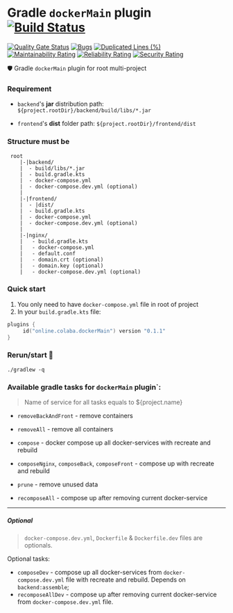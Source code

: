 # Gradle `dockerMain` plugin  [![Build Status](https://travis-ci.org/steklopod/gradle-docker-plugin.svg?branch=master)](https://travis-ci.org/steklopod/gradle-docker-plugin)
[![Quality Gate Status](https://sonarcloud.io/api/project_badges/measure?project=steklopod_gradle-docker-plugin&metric=alert_status)](https://sonarcloud.io/dashboard?id=steklopod_gradle-docker-plugin)
[![Bugs](https://sonarcloud.io/api/project_badges/measure?project=steklopod_gradle-docker-plugin&metric=bugs)](https://sonarcloud.io/dashboard?id=steklopod_gradle-docker-plugin)
[![Duplicated Lines (%)](https://sonarcloud.io/api/project_badges/measure?project=steklopod_gradle-docker-plugin&metric=duplicated_lines_density)](https://sonarcloud.io/dashboard?id=steklopod_gradle-docker-plugin)
[![Maintainability Rating](https://sonarcloud.io/api/project_badges/measure?project=steklopod_gradle-docker-plugin&metric=sqale_rating)](https://sonarcloud.io/dashboard?id=steklopod_gradle-docker-plugin)
[![Reliability Rating](https://sonarcloud.io/api/project_badges/measure?project=steklopod_gradle-docker-plugin&metric=reliability_rating)](https://sonarcloud.io/dashboard?id=steklopod_gradle-docker-plugin)
[![Security Rating](https://sonarcloud.io/api/project_badges/measure?project=steklopod_gradle-docker-plugin&metric=security_rating)](https://sonarcloud.io/dashboard?id=steklopod_gradle-docker-plugin)

🛡️ Gradle `dockerMain` plugin for root multi-project

### Requirement

* `backend`'s **jar** distribution path: `${project.rootDir}/backend/build/libs/*.jar`

* `frontend`'s **dist** folder path: `${project.rootDir}/frontend/dist`

### Structure must be
```shell script
 root
    |-|backend/
    |  - build/libs/*.jar
    |  - build.gradle.kts
    |  - docker-compose.yml
    |  - docker-compose.dev.yml (optional)
    |
    |-|frontend/
    |  - |dist/
    |  - build.gradle.kts
    |  - docker-compose.yml
    |  - docker-compose.dev.yml (optional)
    |
    |-|nginx/
    |   - build.gradle.kts
    |   - docker-compose.yml
    |   - default.conf
    |   - domain.crt (optional)
    |   - domain.key (optional)
    |   - docker-compose.dev.yml (optional)
```

### Quick start
1. You only need to have `docker-compose.yml` file in root of project
2. In your `build.gradle.kts` file:
```kotlin
plugins {
     id("online.colaba.dockerMain") version "0.1.1"
}
```

### Rerun/start 🎯
```shell script
./gradlew -q
```

### Available gradle tasks for `dockerMain` plugin`:

> Name of service for all tasks equals to ${project.name} 

* `removeBackAndFront` - remove containers
* `removeAll` - remove all containers

* `compose` - docker compose up all docker-services with recreate and rebuild
* `composeNginx`, `composeBack`, `composeFront` - compose up with recreate and rebuild

* `prune` - remove unused data

* `recomposeAll` - compose up after removing current docker-service

___
##### Optional

> `docker-compose.dev.yml`, `Dockerfile` & `Dockerfile.dev` files are optionals.

Optional tasks: 

* `composeDev` - compose up all docker-services from `docker-compose.dev.yml` file with recreate and rebuild. 
Depends on `backend:assemble`;
* `recomposeAllDev` - compose up after removing current docker-service from `docker-compose.dev.yml` file. 
